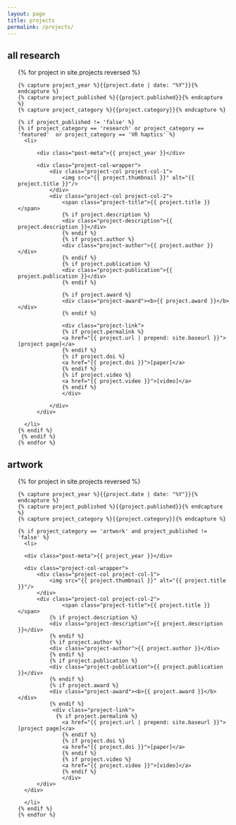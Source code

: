 ```yaml
---
layout: page
title: projects
permalink: /projects/
---
```


## all research

<div class="project-list">
  <ul>
    {% for project in site.projects reversed %}

    {% capture project_year %}{{project.date | date: "%Y"}}{% endcapture %}
    {% capture project_published %}{{project.published}}{% endcapture %}
    {% capture project_category %}{{project.category}}{% endcapture %}

    {% if project_published != 'false' %}
    {% if project_category == 'research' or project_category == 'featured'  or project_category == 'VR haptics' %}
      <li>

          <div class="post-meta">{{ project_year }}</div>

          <div class="project-col-wrapper">
              <div class="project-col project-col-1">
                  <img src="{{ project.thumbnail }}" alt="{{ project.title }}"/>
              </div>
              <div class="project-col project-col-2">
                  <span class="project-title">{{ project.title }}</span>
                  {% if project.description %}
                  <div class="project-description">{{ project.description }}</div>
                  {% endif %}
                  {% if project.author %}
                  <div class="project-author">{{ project.author }}</div>
                  {% endif %}
                  {% if project.publication %}
                  <div class="project-publication">{{ project.publication }}</div>
                  {% endif %}            
                  
                  {% if project.award %}
                  <div class="project-award"><b>{{ project.award }}</b></div>
                  {% endif %}
                  
                  <div class="project-link">
                  {% if project.permalink %}
                  <a href="{{ project.url | prepend: site.baseurl }}">[project page]</a>
                  {% endif %}
                  {% if project.doi %}
                  <a href="{{ project.doi }}">[paper]</a>
                  {% endif %}
                  {% if project.video %}
                  <a href="{{ project.video }}">[video]</a>
                  {% endif %}
                  </div>

              </div>
          </div>

      </li>
    {% endif %}
     {% endif %}
    {% endfor %}
  </ul>
</div>

## artwork

<div class="project-list">
  <ul>
    {% for project in site.projects reversed %}

    {% capture project_year %}{{project.date | date: "%Y"}}{% endcapture %}
    {% capture project_published %}{{project.published}}{% endcapture %}
    {% capture project_category %}{{project.category}}{% endcapture %}

    {% if project_category == 'artwork' and project_published != 'false' %}
      <li>

      <div class="post-meta">{{ project_year }}</div>

      <div class="project-col-wrapper">
          <div class="project-col project-col-1">
              <img src="{{ project.thumbnail }}" alt="{{ project.title }}"/>
          </div>
          <div class="project-col project-col-2">
                  <span class="project-title">{{ project.title }}</span>
              {% if project.description %}
              <div class="project-description">{{ project.description }}</div>
              {% endif %}
              {% if project.author %}
              <div class="project-author">{{ project.author }}</div>
              {% endif %}
              {% if project.publication %}
              <div class="project-publication">{{ project.publication }}</div>
              {% endif %}
              {% if project.award %}
              <div class="project-award"><b>{{ project.award }}</b></div>
              {% endif %}
               <div class="project-link">
                {% if project.permalink %}
                  <a href="{{ project.url | prepend: site.baseurl }}">[project page]</a>
                  {% endif %}
                  {% if project.doi %}
                  <a href="{{ project.doi }}">[paper]</a>
                  {% endif %}
                  {% if project.video %}
                  <a href="{{ project.video }}">[video]</a>
                  {% endif %}
                  </div>
          </div>
      </div>

      </li>
    {% endif %}
    {% endfor %}
  </ul>
</div>
